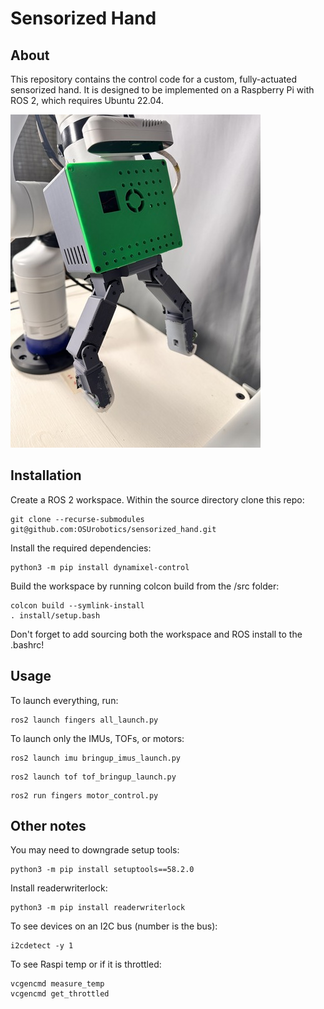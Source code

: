 # Sensorized Hand

## About 
This repository contains the control code for a custom, fully-actuated sensorized hand. It is designed to be implemented on a Raspberry Pi with ROS 2, which requires Ubuntu 22.04. 

![Overview](resources/hand.jpg "The custom fully actuated hand.")

## Installation
Create a ROS 2 workspace. Within the source directory clone this repo:
```console
git clone --recurse-submodules git@github.com:OSUrobotics/sensorized_hand.git
```
Install the required dependencies:
```console
python3 -m pip install dynamixel-control
```
Build the workspace by running colcon build from the /src folder:
```console
colcon build --symlink-install
. install/setup.bash
```
Don't forget to add sourcing both the workspace and ROS install to the .bashrc!

## Usage
To launch everything, run:
```console
ros2 launch fingers all_launch.py
```
To launch only the IMUs, TOFs, or motors:
```console
ros2 launch imu bringup_imus_launch.py 
```
```console
ros2 launch tof tof_bringup_launch.py 
```
```console
ros2 run fingers motor_control.py 
```

## Other notes
You may need to downgrade setup tools:
```console
python3 -m pip install setuptools==58.2.0
```
Install readerwriterlock:
```console
python3 -m pip install readerwriterlock
```
To see devices on an I2C bus (number is the bus):
```console
i2cdetect -y 1
```
To see Raspi temp or if it is throttled:
```console
vcgencmd measure_temp
vcgencmd get_throttled
```